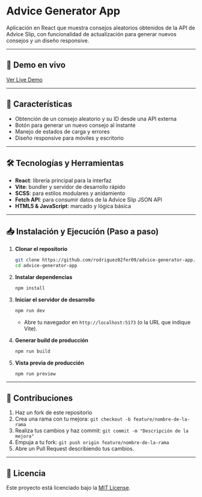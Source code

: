 # Advice Generator App

Aplicación en React que muestra consejos aleatorios obtenidos de la API de Advice Slip, con funcionalidad de actualización para generar nuevos consejos y un diseño responsive.

---

## 🔗 Demo en vivo

[Ver Live Demo](https://advice-generator-app-wine-alpha.vercel.app)

---

## 🚀 Características

* Obtención de un consejo aleatorio y su ID desde una API externa
* Botón para generar un nuevo consejo al instante
* Manejo de estados de carga y errores
* Diseño responsive para móviles y escritorio

---

## 🛠 Tecnologías y Herramientas

* **React**: librería principal para la interfaz
* **Vite**: bundler y servidor de desarrollo rápido
* **SCSS**: para estilos modulares y anidamiento
* **Fetch API**: para consumir datos de la Advice Slip JSON API
* **HTML5 & JavaScript**: marcado y lógica básica

---

## 📥 Instalación y Ejecución (Paso a paso)

1. **Clonar el repositorio**

   ```bash
   git clone https://github.com/rodriguez02fer09/advice-generator-app.git
   cd advice-generator-app
   ```

2. **Instalar dependencias**

   ```bash
   npm install
   ```

3. **Iniciar el servidor de desarrollo**

   ```bash
   npm run dev
   ```

   * Abre tu navegador en `http://localhost:5173` (o la URL que indique Vite).

4. **Generar build de producción**

   ```bash
   npm run build
   ```

5. **Vista previa de producción**

   ```bash
   npm run preview
   ```

---

## 🤝 Contribuciones

1. Haz un fork de este repositorio
2. Crea una rama con tu mejora: `git checkout -b feature/nombre-de-la-rama`
3. Realiza tus cambios y haz commit: `git commit -m "Descripción de la mejora"`
4. Empuja a tu fork: `git push origin feature/nombre-de-la-rama`
5. Abre un Pull Request describiendo tus cambios.

---

## 📄 Licencia

Este proyecto está licenciado bajo la [MIT License](LICENSE).
